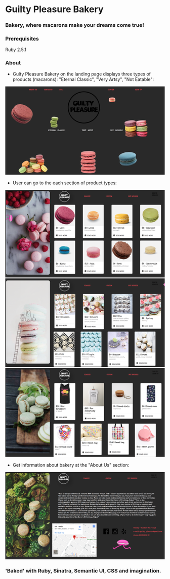# Guilty Pleasure Bakery
### Bakery, where macarons make your dreams come true!

### Prerequisites
Ruby 2.5.1

### About
* Gulty Pleasure Bakery on the landing page displays three types of products (macarons): "Eternal Classic", "Very Artsy", "Not Eatable":
<img src="https://github.com/mary-tkachenko/guilty_pleasure_bakery/blob/master/Screen%20Shot%202018-08-07%20at%207.44.41%20AM.png?raw=true">

* User can go to the each section of product types:
<img src="https://github.com/mary-tkachenko/guilty_pleasure_bakery/blob/master/Screenshot%202018-08-07%2021.27.55.png?raw=true" width="600">

<img src="https://github.com/mary-tkachenko/guilty_pleasure_bakery/blob/master/Screenshot%202018-09-06%2014.05.59.png?raw=true" width="600">

<img src="https://github.com/mary-tkachenko/guilty_pleasure_bakery/blob/master/Screenshot%202018-09-06%2013.55.22.png?raw=true" width="600">

* Get information about bakery at the "About Us" section:

<img src="https://github.com/mary-tkachenko/guilty_pleasure_bakery/blob/master/Screenshot%202018-09-06%2013.54.53.png?raw=true" width="600">

### 'Baked' with Ruby, Sinatra, Semantic UI, CSS and imagination.
